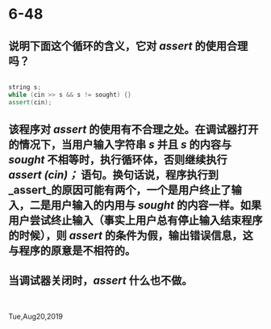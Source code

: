 # 6-48

## 说明下面这个循环的含义，它对 _assert_ 的使用合理吗？

```c++

string s;
while (cin >> s && s != sought) {}
assert(cin);

```

## 该程序对 _assert_ 的使用有不合理之处。在调试器打开的情况下，当用户输入字符串 _s_ 并且 _s_ 的内容与 _sought_ 不相等时，执行循环体，否则继续执行 _assert (cin)；_ 语句。换句话说，程序执行到 _assert_的原因可能有两个，一个是用户终止了输入，二是用户输入的内用与 _sought_ 的内容一样。如果用户尝试终止输入（事实上用户总有停止输入结束程序的时候），则 _assert_ 的条件为假，输出错误信息，这与程序的原意是不相符的。

## 当调试器关闭时，_assert_ 什么也不做。

&nbsp;

Tue,Aug20,2019